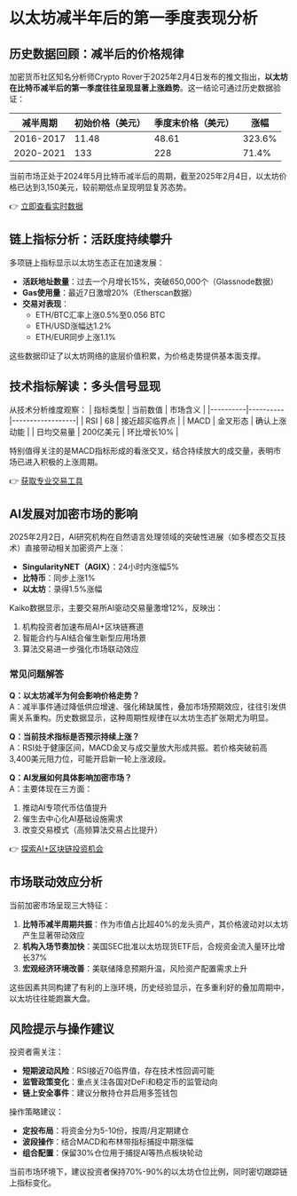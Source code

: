 # 以太坊减半年后的第一季度表现分析

## 历史数据回顾：减半后的价格规律
加密货币社区知名分析师Crypto Rover于2025年2月4日发布的推文指出，**以太坊在比特币减半后的第一季度往往呈现显著上涨趋势**。这一结论可通过历史数据验证：

| 减半周期 | 初始价格（美元） | 季度末价格（美元） | 涨幅 |
|----------|------------------|--------------------|------|
| 2016-2017 | 11.48            | 48.61              | 323.6% |
| 2020-2021 | 133              | 228                | 71.4%  |

当前市场正处于2024年5月比特币减半后的周期，截至2025年2月4日，以太坊价格已达到3,150美元，较前期低点呈现明显复苏态势。

👉 [立即查看实时数据](https://bit.ly/okx_welcome)

## 链上指标分析：活跃度持续攀升
多项链上指标显示以太坊生态正在加速发展：
- **活跃地址数量**：过去一个月增长15%，突破650,000个（Glassnode数据）
- **Gas使用量**：最近7日激增20%（Etherscan数据）
- **交易对表现**：
  - ETH/BTC汇率上涨0.5%至0.056 BTC
  - ETH/USD涨幅达1.2%
  - ETH/EUR同步上涨1.1%

这些数据印证了以太坊网络的底层价值积累，为价格走势提供基本面支撑。

## 技术指标解读：多头信号显现
从技术分析维度观察：
| 指标类型 | 当前数值 | 市场含义         |
|----------|----------|------------------|
| RSI      | 68       | 接近超买临界点   |
| MACD     | 金叉形态 | 确认上涨动能     |
| 日均交易量 | 200亿美元 | 环比增长10%      |

特别值得关注的是MACD指标形成的看涨交叉，结合持续放大的成交量，表明市场已进入积极的上涨周期。

👉 [获取专业交易工具](https://bit.ly/okx_welcome)

## AI发展对加密市场的影响
2025年2月2日，AI研究机构在自然语言处理领域的突破性进展（如多模态交互技术）直接带动相关加密资产上涨：
- **SingularityNET（AGIX）**：24小时内涨幅5%
- **比特币**：同步上涨1%
- **以太坊**：录得1.5%涨幅

Kaiko数据显示，主要交易所AI驱动交易量激增12%，反映出：
1. 机构投资者加速布局AI+区块链赛道
2. 智能合约与AI结合催生新型应用场景
3. 算法交易进一步强化市场联动效应

### 常见问题解答
**Q：以太坊减半为何会影响价格走势？**  
A：减半事件通过降低供应增速、强化稀缺属性，叠加市场预期效应，往往引发供需关系重构。历史数据显示，这种周期性规律在以太坊生态扩张期尤为明显。

**Q：当前技术指标是否预示持续上涨？**  
A：RSI处于健康区间，MACD金叉与成交量放大形成共振。若价格突破前高3,400美元阻力位，可能开启新一轮上涨波段。

**Q：AI发展如何具体影响加密市场？**  
A：主要体现在三方面：
1. 推动AI专项代币估值提升
2. 催生去中心化AI基础设施需求
3. 改变交易模式（高频算法交易占比提升）

👉 [探索AI+区块链投资机会](https://bit.ly/okx_welcome)

## 市场联动效应分析
当前加密市场呈现三大特征：
1. **比特币减半周期共振**：作为市值占比超40%的龙头资产，其价格波动对以太坊产生显著带动效应
2. **机构入场节奏加快**：美国SEC批准以太坊现货ETF后，合规资金流入量环比增长37%
3. **宏观经济环境改善**：美联储降息预期升温，风险资产配置需求上升

这些因素共同构建了有利的上涨环境，历史经验显示，在多重利好的叠加周期中，以太坊往往能跑赢大盘。

## 风险提示与操作建议
投资者需关注：
- **短期波动风险**：RSI接近70临界值，存在技术性回调可能
- **监管政策变化**：重点关注各国对DeFi和稳定币的监管动向
- **链上安全事件**：建议分散持仓并启用多签钱包

操作策略建议：
- **定投布局**：将资金分为5-10份，按周/月定期建仓
- **波段操作**：结合MACD和布林带指标捕捉中期涨幅
- **组合配置**：保留30%仓位用于捕捉AI等热点板块轮动

当前市场环境下，建议投资者保持70%-90%的以太坊仓位比例，同时密切跟踪链上指标变化。